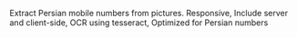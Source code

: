Extract Persian mobile numbers from pictures.
Responsive,
Include server and client-side,
OCR using tesseract,
Optimized for Persian numbers
